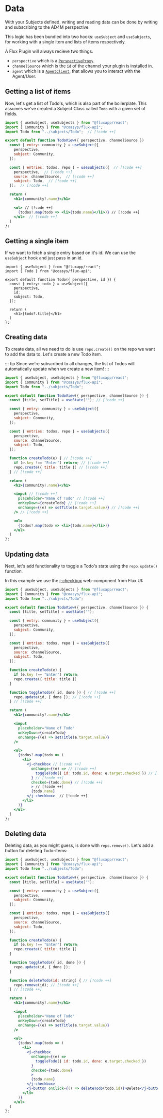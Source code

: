 # Data

With your Subjects defined, writing and reading data can be done by writing and subscribing to the AD4M perspective.

This logic has been bundled into two hooks: `useSubject` and `useSubjects`, for working with a single item and lists of items respectively.

A Flux Plugin will always recieve two things.

- `perspective` which is a [`PerspectiveProxy`](https://docs.ad4m.dev/jsdoc/classes/PerspectiveProxy/).
- `channelSource` which is the `id` of the channel your plugin is installed in.
- `agent` which is a [`AgentClient`](https://github.com/coasys/ad4m/blob/3fdcfb8c1be14415d1c264804584c924f27c7a35/core/src/agent/AgentClient.ts), that allows you to interact with the Agent/User.

## Getting a list of items

Now, let's get a list of Todo's, which is also part of the boilerplate. This assumes we've created a Subject Class called `Todo` with a given set of fields.

```jsx
import { useSubject, useSubjects } from "@fluxapp/react";
import { Community } from "@coasys/flux-api";
import Todo from "../subjects/Todo";  // [!code ++]

export default function TodoView({ perspective, channelSource })
  const { entry: community } = useSubject({
    perspective,
    subject: Community,
  });

  const { entries: todos, repo } = useSubjects({  // [!code ++]
    perspective,  // [!code ++]
    source: channelSource,  // [!code ++]
    subject: Todo,  // [!code ++]
  });  // [!code ++]

  return (
    <h1>{community?.name}</h1>

    <ul> // [!code ++]
      {todos?.map(todo => <li>{todo.name}</li>)} // [!code ++]
    </ul>  // [!code ++]
  )
};
```

## Getting a single item

If we want to fetch a single entry based on it's id. We can use the `useSubject` hook and just pass in an id.

```tsx
import { useSubject } from "@fluxapp/react";
import { Todo } from "@coasys/flux-api";

export default function Todo({ perspective, id }) {
  const { entry: todo } = useSubject({
    perspective,
    id:
    subject: Todo,
  });

  return (
    <h1>{todo?.title}</h1>
  )
};
```

## Creating data

To create data, all we need to do is use `repo.create()` on the repo we want to add the data to. Let's create a new Todo item.

::: tip
Since we're subscribed to all changes, the list of Todos will automatically update when we create a new item!
:::

```jsx
import { useSubject, useSubjects } from "@fluxapp/react";
import { Community } from "@coasys/flux-api";
import Todo from "../subjects/Todo";

export default function TodoView({ perspective, channelSource }) {
  const [title, setTitle] = useState(""); // [!code ++]

  const { entry: community } = useSubject({
    perspective,
    subject: Community,
  });

  const { entries: todos, repo } = useSubjects({
    perspective,
    source: channelSource,
    subject: Todo,
  });

  function createTodo(e) { // [!code ++]
    if (e.key !== "Enter") return; // [!code ++]
    repo.create({ title: title }) // [!code ++]
  } // [!code ++]

  return (
    <h1>{community?.name}</h1>

    <input // [!code ++]
      placeholder="Name of Todo" // [!code ++]
      onKeyDown={createTodo} // [!code ++]
      onChange={(e) => setTitle(e.target.value)} // [!code ++]
    /> // [!code ++]

    <ul>
      {todos?.map(todo => <li>{todo.name}</li>)}
    </ul>
  )
};
```

## Updating data

Next, let's add functionality to toggle a Todo's state using the `repo.update()` function.

In this example we use the [j-checkbox](/ui-library/components/checkbox.html) web-component from Flux UI:

```jsx
import { useSubject, useSubjects } from "@fluxapp/react";
import { Community } from "@coasys/flux-api";
import Todo from "../subjects/Todo";

export default function TodoView({ perspective, channelSource }) {
  const [title, setTitle] = useState("");

  const { entry: community } = useSubject({
    perspective,
    subject: Community,
  });

  const { entries: todos, repo } = useSubjects({
    perspective,
    source: channelSource,
    subject: Todo,
  });

  function createTodo(e) {
    if (e.key !== "Enter") return;
    repo.create({ title: title })
  }

  function toggleTodo({ id, done }) { // [!code ++]
    repo.update(id, { done }); // [!code ++]
  } // [!code ++]

  return (
    <h1>{community?.name}</h1>

    <input
      placeholder="Name of Todo"
      onKeyDown={createTodo}
      onChange={(e) => setTitle(e.target.value)}
    />

    <ul>
      {todos?.map(todo => (
        <li>
          <j-checkbox // [!code ++]
            onChange={(e) => // [!code ++]
              toggleTodo({ id: todo.id, done: e.target.checked }) // [!code ++]
            } // [!code ++]
            checked={todo.done} // [!code ++]
            > // [!code ++]
            {todo.name}
          </j-checkbox>  // [!code ++]
        </li>
      )}
    </ul>
  )
};
```

## Deleting data

Deleting data, as you might guess, is done with `repo.remove()`. Let's add a button for deleting Todo-items:

```jsx
import { useSubject, useSubjects } from "@fluxapp/react";
import { Community } from "@coasys/flux-api";
import Todo from "../subjects/Todo";

export default function TodoView({ perspective, channelSource }) {
  const [title, setTitle] = useState("");

  const { entry: community } = useSubject({
    perspective,
    subject: Community,
  });

  const { entries: todos, repo } = useSubjects({
    perspective,
    source: channelSource,
    subject: Todo,
  });

  function createTodo(e) {
    if (e.key !== "Enter") return;
    repo.create({ title: title })
  }

  function toggleTodo({ id, done }) {
    repo.update(id, { done });
  }

  function deleteTodo(id: string) { // [!code ++]
    repo.remove(id); // [!code ++]
  } // [!code ++]

  return (
    <h1>{community?.name}</h1>

    <input
      placeholder="Name of Todo"
      onKeyDown={createTodo}
      onChange={(e) => setTitle(e.target.value)}
    />

    <ul>
      {todos?.map(todo => (
        <li>
          <j-checkbox
            onChange={(e) =>
              toggleTodo({ id: todo.id, done: e.target.checked })
            }
            checked={todo.done}
            >
            {todo.name}
          </j-checkbox>
          <j-button onClick={() => deleteTodo(todo.id)}>Delete</j-button> // [!code ++]
        </li>
      )}
    </ul>
  )
};
```
